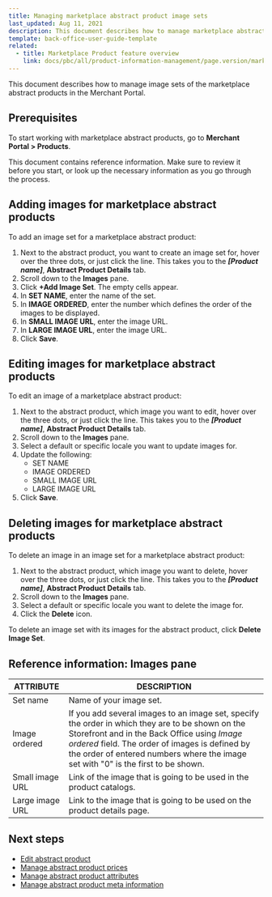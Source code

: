 ```yaml
---
title: Managing marketplace abstract product image sets
last_updated: Aug 11, 2021
description: This document describes how to manage marketplace abstract product image sets in the Merchant Portal.
template: back-office-user-guide-template
related:
  - title: Marketplace Product feature overview
    link: docs/pbc/all/product-information-management/page.version/marketplace/marketplace-product-feature-overview.html
---
```


This document describes how to manage image sets of the marketplace abstract products in the Merchant Portal.

## Prerequisites

To start working with marketplace abstract products, go to **Merchant Portal&nbsp;<span aria-label="and then">></span> Products**.

This document contains reference information. Make sure to review it before you start, or look up the necessary information as you go through the process.

##  Adding images for marketplace abstract products

To add an image set for a marketplace abstract product:

1. Next to the abstract product, you want to create an image set for, hover over the three dots, or just click the line. This takes you to the **_[Product name]_**, **Abstract Product Details** tab.
2. Scroll down to the **Images** pane.
3. Click **+Add Image Set**. The empty cells appear.
4. In **SET NAME**, enter the name of the set.
5. In **IMAGE ORDERED**, enter the number which defines the order of the images to be displayed.
6. In **SMALL IMAGE URL**, enter the image URL.
7. In **LARGE IMAGE URL**, enter the image URL.
8. Click **Save**.

## Editing images for marketplace abstract products

To edit an image of a marketplace abstract product:

1. Next to the abstract product, which image you want to edit, hover over the three dots, or just click the line. This takes you to the **_[Product name]_**, **Abstract Product Details** tab.
2. Scroll down to the **Images** pane.
3. Select a default or specific  locale you want to update images for.
4. Update the following:
    - SET NAME
    - IMAGE ORDERED
    - SMALL IMAGE URL
    - LARGE IMAGE URL
5. Click **Save**.

## Deleting images for marketplace abstract products

To delete an image in an image set for a marketplace abstract product:

1. Next to the abstract product, which image you want to delete, hover over the three dots, or just click the line. This takes you to the **_[Product name]_**, **Abstract Product Details** tab.
2. Scroll down to the **Images** pane.
3. Select a default or specific locale you want to delete the image for.
4. Click the **Delete** icon.

To delete an image set with its images for the abstract product, click **Delete Image Set**.

## Reference information: Images pane

| ATTRIBUTE       | DESCRIPTION                                                  |
| --------------- | ------------------------------------------------------------ |
| Set name        | Name of your image set.                                      |
| Image ordered   | If you add several images to an image set, specify the order in which they are to be shown on the Storefront and in the Back Office using *Image ordered* field. The order of images is defined by the order of entered numbers where the image set with "0" is the first to be shown. |
| Small image URL | Link of the image that is going to be used in the product catalogs. |
| Large image URL | Link to the image that is going to be used on the product details page. |

## Next steps

- [Edit abstract product](/docs/pbc/all/product-information-management/{{page.version}}/marketplace/manage-in-the-merchant-portal/abstract-products/managing-marketplace-abstract-product.html)
- [Manage abstract product prices](/docs/pbc/all/product-information-management/{{page.version}}/marketplace/manage-in-the-merchant-portal/abstract-products/managing-marketplace-abstract-product-prices.html)
- [Manage abstract product attributes](/docs/pbc/all/product-information-management/{{page.version}}/marketplace/manage-in-the-merchant-portal/abstract-products/managing-marketplace-abstract-product-attributes.html)
- [Manage abstract product meta information](/docs/pbc/all/product-information-management/{{page.version}}/marketplace/manage-in-the-merchant-portal/abstract-products/managing-marketplace-abstract-product-meta-information.html)
